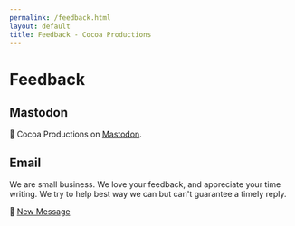 ```yaml
---
permalink: /feedback.html
layout: default
title: Feedback - Cocoa Productions
---
```


# Feedback

## Mastodon

<p>🐘 Cocoa Productions on <a rel="me" href="https://mastodonapp.uk/@CocoaProductions">Mastodon</a>.</p>

## Email

We are small business. We love your feedback, and appreciate your time writing. We try to help best way we can but can't guarantee a timely reply.

📧 [New Message](mailto:hello@cocoa.productions)
